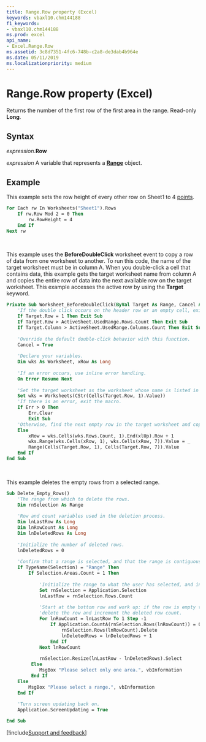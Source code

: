 ```yaml
---
title: Range.Row property (Excel)
keywords: vbaxl10.chm144188
f1_keywords:
- vbaxl10.chm144188
ms.prod: excel
api_name:
- Excel.Range.Row
ms.assetid: 3c8d7351-4fc6-748b-c2a8-de3dab4b964e
ms.date: 05/11/2019
ms.localizationpriority: medium
---
```



# Range.Row property (Excel)

Returns the number of the first row of the first area in the range. Read-only **Long**.


## Syntax

_expression_.**Row**

_expression_ A variable that represents a **[Range](Excel.Range(object).md)** object.


## Example

This example sets the row height of every other row on Sheet1 to 4 [points](../language/glossary/vbe-glossary.md#point).

```vb
For Each rw In Worksheets("Sheet1").Rows 
    If rw.Row Mod 2 = 0 Then 
        rw.RowHeight = 4 
    End If 
Next rw
```

<br/>

This example uses the **BeforeDoubleClick** worksheet event to copy a row of data from one worksheet to another. To run this code, the name of the target worksheet must be in column A. When you double-click a cell that contains data, this example gets the target worksheet name from column A and copies the entire row of data into the next available row on the target worksheet. This example accesses the active row by using the **Target** keyword.

```vb
Private Sub Worksheet_BeforeDoubleClick(ByVal Target As Range, Cancel As Boolean)
    'If the double click occurs on the header row or an empty cell, exit the macro.
    If Target.Row = 1 Then Exit Sub
    If Target.Row > ActiveSheet.UsedRange.Rows.Count Then Exit Sub
    If Target.Column > ActiveSheet.UsedRange.Columns.Count Then Exit Sub
    
    'Override the default double-click behavior with this function.
    Cancel = True
    
    'Declare your variables.
    Dim wks As Worksheet, xRow As Long
    
    'If an error occurs, use inline error handling.
    On Error Resume Next
    
    'Set the target worksheet as the worksheet whose name is listed in the first cell of the current row.
    Set wks = Worksheets(CStr(Cells(Target.Row, 1).Value))
    'If there is an error, exit the macro.
    If Err > 0 Then
        Err.Clear
        Exit Sub
    'Otherwise, find the next empty row in the target worksheet and copy the data into that row.
    Else
        xRow = wks.Cells(wks.Rows.Count, 1).End(xlUp).Row + 1
        wks.Range(wks.Cells(xRow, 1), wks.Cells(xRow, 7)).Value = _
        Range(Cells(Target.Row, 1), Cells(Target.Row, 7)).Value
    End If
End Sub
```


<br/>

This example deletes the empty rows from a selected range.

```vb
Sub Delete_Empty_Rows()
    'The range from which to delete the rows.
    Dim rnSelection As Range
    
    'Row and count variables used in the deletion process.
    Dim lnLastRow As Long
    Dim lnRowCount As Long
    Dim lnDeletedRows As Long
    
    'Initialize the number of deleted rows.
    lnDeletedRows = 0
    
    'Confirm that a range is selected, and that the range is contiguous.
    If TypeName(Selection) = "Range" Then
        If Selection.Areas.Count = 1 Then
            
            'Initialize the range to what the user has selected, and initialize the count for the upcoming FOR loop.
            Set rnSelection = Application.Selection
            lnLastRow = rnSelection.Rows.Count
        
            'Start at the bottom row and work up: if the row is empty then
            'delete the row and increment the deleted row count.
            For lnRowCount = lnLastRow To 1 Step -1
                If Application.CountA(rnSelection.Rows(lnRowCount)) = 0 Then
                    rnSelection.Rows(lnRowCount).Delete
                    lnDeletedRows = lnDeletedRows + 1
                End If
            Next lnRowCount
        
            rnSelection.Resize(lnLastRow - lnDeletedRows).Select
         Else
            MsgBox "Please select only one area.", vbInformation
         End If
    Else
        MsgBox "Please select a range.", vbInformation
    End If
    
    'Turn screen updating back on.
    Application.ScreenUpdating = True

End Sub
```



[!include[Support and feedback](~/includes/feedback-boilerplate.md)]
